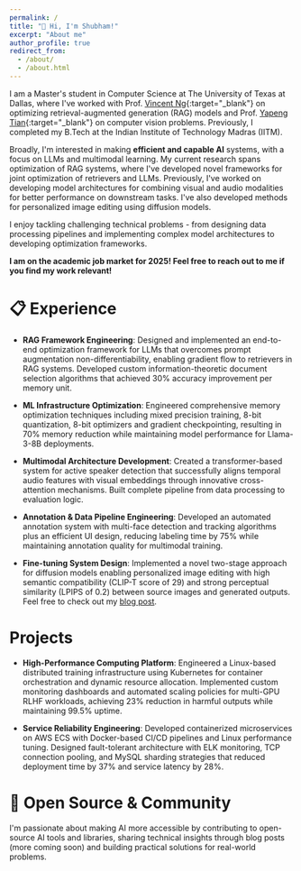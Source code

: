 ```yaml
---
permalink: /
title: "👋 Hi, I'm Shubham!"
excerpt: "About me"
author_profile: true
redirect_from: 
  - /about/
  - /about.html
---
```


I am a Master's student in Computer Science at The University of Texas at Dallas, where I've worked with Prof. [Vincent Ng](https://personal.utdallas.edu/~vince/){:target="_blank"} on optimizing retrieval-augmented generation (RAG) models and Prof. [Yapeng Tian](https://www.yapengtian.com/index.html){:target="_blank"} on computer vision problems. Previously, I completed my B.Tech at the Indian Institute of Technology Madras (IITM).

Broadly, I'm interested in making <b>efficient and capable AI</b> systems, with a focus on LLMs and multimodal learning. My current research spans optimization of RAG systems, where I've developed novel frameworks for joint optimization of retrievers and LLMs. Previously, I've worked on developing model architectures for combining visual and audio modalities for better performance on downstream tasks. I've also developed methods for personalized image editing using diffusion models.

I enjoy tackling challenging technical problems - from designing data processing pipelines and implementing complex model architectures to developing optimization frameworks.

<b>I am on the academic job market for 2025! Feel free to reach out to me if you find my work relevant!</b>

# 📋 Experience 

- **RAG Framework Engineering**: Designed and implemented an end-to-end optimization framework for LLMs that overcomes prompt augmentation non-differentiability, enabling gradient flow to retrievers in RAG systems. Developed custom information-theoretic document selection algorithms that achieved 30% accuracy improvement per memory unit.

- **ML Infrastructure Optimization**: Engineered comprehensive memory optimization techniques including mixed precision training, 8-bit quantization, 8-bit optimizers and gradient checkpointing, resulting in 70% memory reduction while maintaining model performance for Llama-3-8B deployments.

- **Multimodal Architecture Development**: Created a transformer-based system for active speaker detection that successfully aligns temporal audio features with visual embeddings through innovative cross-attention mechanisms. Built complete pipeline from data processing to evaluation logic.

- **Annotation & Data Pipeline Engineering**: Developed an automated annotation system with multi-face detection and tracking algorithms plus an efficient UI design, reducing labeling time by 75% while maintaining annotation quality for multimodal training.

- **Fine-tuning System Design**: Implemented a novel two-stage approach for diffusion models enabling personalized image editing with high semantic compatibility (CLIP-T score of 29) and strong perceptual similarity (LPIPS of 0.2) between source images and generated outputs. Feel free to check out my [blog post](/posts/2024/07/blog-post-1/).

# Projects

- **High-Performance Computing Platform**: Engineered a Linux-based distributed training infrastructure using Kubernetes for container orchestration and dynamic resource allocation. Implemented custom monitoring dashboards and automated scaling policies for multi-GPU RLHF workloads, achieving 23% reduction in harmful outputs while maintaining 99.5% uptime.

- **Service Reliability Engineering**: Developed containerized microservices on AWS ECS with Docker-based CI/CD pipelines and Linux performance tuning. Designed fault-tolerant architecture with ELK monitoring, TCP connection pooling, and MySQL sharding strategies that reduced deployment time by 37% and service latency by 28%.


# 🤝 Open Source & Community

I'm passionate about making AI more accessible by contributing to open-source AI tools and libraries, sharing technical insights through blog posts (more coming soon) and building practical solutions for real-world problems.